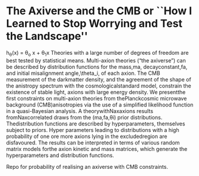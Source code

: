 # The Axiverse and the CMB or ``How I Learned to Stop Worrying and Test the Landscape''
 h<sub>&theta;</sub>(x) = &theta;<sub>o</sub> x + &theta;<sub>1</sub>x Theories with a large number of degrees of freedom are best tested by statistical means.  Multi-axion theories (“the axiverse”) can be described by distribution functions for the mass,ma, decayconstant,fa, and initial misalignment angle,\theta_i, of each axion.  The CMB measurement of the darkmatter density,  and the agreement of the shape of the anistropy spectrum with the cosmologicalstandard model, constrain the existence of stable light, axions with large energy density.  We presentthe first constraints on multi-axion theories from thePlanckcosmic microwave background (CMB)anisotropies via the use of a simplified likelihood function in a quasi-Bayesian analysis.  A theorywithNaxaxions results fromNaxcorrelated draws from the (ma,fa,θi) prior distributions.  Thedistribution functions are described by hyperparameters, themselves subject to priors.  Hyper parameters leading to distributions with a high probability of one ore more axions lying in the excludedregion are disfavoured.  The results can be interpreted in terms of various random matrix models forthe axion kinetic and mass matrices, which generate the hyperparameters and distribution functions. 

Repo for probability of realising an axiverse with CMB constraints. 
